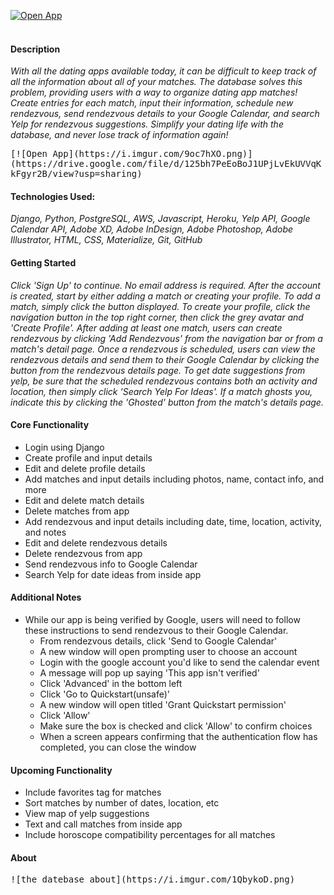 [![Open App](https://i.imgur.com/dQnQmno.png)](https://datebase-app.herokuapp.com/)
<br>
<br>

#### Description
*With all the dating apps available today, it can be difficult to keep track of all the information about all of your matches. The datəbase solves this problem, providing users with a way to organize dating app matches! Create entries for each match, input their information, schedule new rendezvous, send rendezvous details to your Google Calendar, and search Yelp for rendezvous suggestions. Simplify your dating life with the datəbase, and never lose track of information again!* 

<kbd>
[![Open App](https://i.imgur.com/9oc7hXO.png)](https://drive.google.com/file/d/125bh7PeEoBoJ1UPjLvEkUVVqKkFgyr2B/view?usp=sharing)
</kbd>

#### Technologies Used:
*Django, Python, PostgreSQL, AWS, Javascript, Heroku, Yelp API, Google Calendar API, Adobe XD, Adobe InDesign, Adobe Photoshop, Adobe Illustrator, HTML, CSS, Materialize, Git, GitHub*

#### Getting Started

*Click 'Sign Up' to continue. No email address is required. After the account is created, start by either adding a match or creating your profile. To add a match, simply click the button displayed. To create your profile, click the navigation button in the top right corner, then click the grey avatar and 'Create Profile'. After adding at least one match, users can create rendezvous by clicking 'Add Rendezvous' from the navigation bar or from a match's detail page. Once a rendezvous is scheduled, users can view the rendezvous details and send them to their Google Calendar by clicking the button from the rendezvous details page. To get date suggestions from yelp, be sure that the scheduled rendezvous contains both an activity and location, then simply click 'Search Yelp For Ideas'. If a match ghosts you, indicate this by clicking the 'Ghosted' button from the match's details page.* 


#### Core Functionality
- Login using Django
- Create profile and input details
- Edit and delete profile details
- Add matches and input details including photos, name, contact info, and more
- Edit and delete match details
- Delete matches from app
- Add rendezvous and input details including date, time, location, activity, and notes
- Edit and delete rendezvous details
- Delete rendezvous from app
- Send rendezvous info to Google Calendar
- Search Yelp for date ideas from inside app

#### Additional Notes
- While our app is being verified by Google, users will need to follow these instructions to send rendezvous to their Google Calendar.
	- From rendezvous details, click 'Send to Google Calendar'
	- A new window will open prompting user to choose an account
	- Login with the google account you'd like to send the calendar event
	- A message will pop up saying 'This app isn't verified'
	- Click 'Advanced' in the bottom left
	- Click 'Go to Quickstart(unsafe)'
	- A new window will open titled 'Grant Quickstart permission'
	- Click 'Allow'
	- Make sure the box is checked and click 'Allow' to confirm choices
	- When a screen appears confirming that the authentication flow has completed, you can close the window

#### Upcoming Functionality
- Include favorites tag for matches
- Sort matches by number of dates, location, etc
- View map of yelp suggestions
- Text and call matches from inside app
- Include horoscope compatibility percentages for all matches

#### About
<kbd>
![the datebase about](https://i.imgur.com/1QbykoD.png)
</kbd>